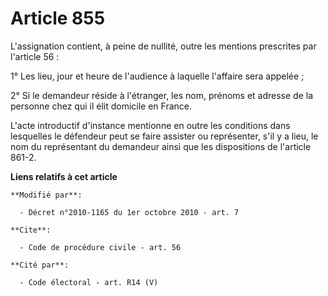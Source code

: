# Article 855

L'assignation contient, à peine de nullité, outre les mentions prescrites par l'article 56 : 

1° Les lieu, jour et heure de l'audience à laquelle l'affaire sera appelée ; 

2° Si le demandeur réside à l'étranger, les nom, prénoms et adresse de la personne chez qui il élit domicile en France.

L'acte introductif d'instance mentionne en outre les conditions dans lesquelles le défendeur peut se faire assister ou
représenter, s'il y a lieu, le nom du représentant du demandeur ainsi que les dispositions de l'article 861-2.

**Liens relatifs à cet article**

	**Modifié par**:

	  - Décret n°2010-1165 du 1er octobre 2010 - art. 7

	**Cite**:

	  - Code de procédure civile - art. 56

	**Cité par**:

	  - Code électoral - art. R14 (V)

